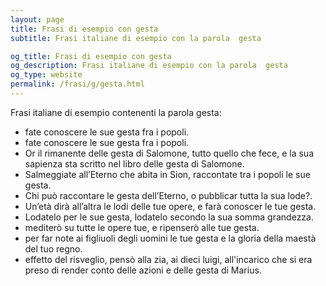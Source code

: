 ```yaml
---
layout: page
title: Frasi di esempio con gesta 
subtitle: Frasi italiane di esempio con la parola  gesta

og_title: Frasi di esempio con gesta 
og_description: Frasi italiane di esempio con la parola  gesta
og_type: website
permalink: /frasi/g/gesta.html
---
```


Frasi italiane di esempio contenenti la parola gesta:


- fate conoscere le sue gesta fra i popoli.
- fate conoscere le sue gesta fra i popoli.
- Or il rimanente delle gesta di Salomone, tutto quello che fece, e la sua sapienza sta scritto nel libro delle gesta di Salomone.
- Salmeggiate all’Eterno che abita in Sion, raccontate tra i popoli le sue gesta.
- Chi può raccontare le gesta dell’Eterno, o pubblicar tutta la sua lode?.
- Un’età dirà all’altra le lodi delle tue opere, e farà conoscer le tue gesta.
- Lodatelo per le sue gesta, lodatelo secondo la sua somma grandezza.
- mediterò su tutte le opere tue, e ripenserò alle tue gesta.
- per far note ai figliuoli degli uomini le tue gesta e la gloria della maestà del tuo regno.
- effetto del risveglio, pensò alla zia, ai dieci luigi, all'incarico che si era preso di render conto delle azioni e delle gesta di Marius.
